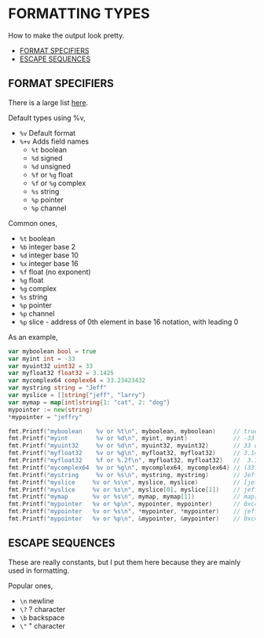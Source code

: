 # FORMATTING TYPES

How to make the output look pretty.

* [FORMAT SPECIFIERS](https://github.com/JeffDeCola/my-cheat-sheets/tree/master/software/development/languages/go-cheat-sheet/formating-types.md#format-specifiers)
* [ESCAPE SEQUENCES](https://github.com/JeffDeCola/my-cheat-sheets/tree/master/software/development/languages/go-cheat-sheet/formating-types.md#escape-sequences)

## FORMAT SPECIFIERS

There is a large list [here](https://golang.org/pkg/fmt/).

Default types using %v,

* `%v` Default format
* `%+v` Adds field names
  * `%t` boolean
  * `%d` signed
  * `%d` unsigned
  * `%f` or `%g` float
  * `%f` or `%g` complex
  * `%s` string
  * `%p` pointer
  * `%p` channel

Common ones,

* `%t` boolean
* `%b` integer base 2
* `%d` integer base 10
* `%x` integer base 16
* `%f` float (no exponent)
* `%g` float
* `%g` complex
* `%s` string
* `%p` pointer
* `%p` channel
* `%p` slice - address of 0th element in base 16 notation, with leading 0

As an example,

```go
var myboolean bool = true
var myint int = -33
var myuint32 uint32 = 33
var myfloat32 float32 = 3.1425
var mycomplex64 complex64 = 33.23423432
var mystring string = "Jeff"
var myslice = []string{"jeff", "larry"}
var mymap = map[int]string{1: "cat", 2: "dog"}
mypointer := new(string)
*mypointer = "jeffry"

fmt.Printf("myboolean    %v or %t\n", myboolean, myboolean)     // true or true
fmt.Printf("myint        %v or %d\n", myint, myint)             // -33 or -33
fmt.Printf("myuint32     %v or %d\n", myuint32, myuint32)       // 33 or 33
fmt.Printf("myfloat32    %v or %g\n", myfloat32, myfloat32)     // 3.1425 or 3.1425
fmt.Printf("myfloat32    %f or %.2f\n", myfloat32, myfloat32)   //  3.142500 or 3.14
fmt.Printf("mycomplex64  %v or %g\n", mycomplex64, mycomplex64) // (33.234234+0i) or (33.234234+0i)
fmt.Printf("mystring     %v or %s\n", mystring, mystring)       // Jeff or Jeff
fmt.Printf("myslice     %v or %s\n", myslice, myslice)          // [jeff larry] or [jeff larry]
fmt.Printf("myslice     %v or %s\n", myslice[0], myslice[1])    // jeff or larry
fmt.Printf("mymap       %v or %s\n", mymap, mymap[1])           // map[1:cat 2:dog] or cat
fmt.Printf("mypointer   %v or %p\n", mypointer, mypointer)      // 0xc42000e1e0 or 0xc42000e1e0
fmt.Printf("mypointer   %v or %s\n", *mypointer, *mypointer)    // jeffry or jeffry
fmt.Printf("mypointer   %v or %p\n", &mypointer, &mypointer)    // 0xc42000c028 or 0xc42000c028
```

## ESCAPE SEQUENCES

These are really constants, but I put them here because they are mainly used in formatting.

Popular ones,

* `\n` newline
* `\?` ? character
* `\b` backspace
* `\"` " character

